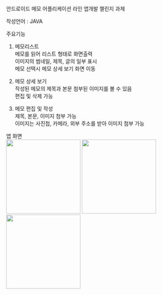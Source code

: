 안드로이드 메모 어플리케이션
라인 앱개발 챌린지 과제

작성언어 : JAVA

주요기능 
1. 메모리스트  
  메모를 읽어 리스트 형태로 화면출력  
  이미지의 썸네일, 제목, 글의 일부 표시  
  메모 선택시 메모 상세 보기 화면 이동  
 
2. 메모 상세 보기  
  작성된 메모의 제목과 본문 첨부된 이미지를 볼 수 있음  
  편집 및 삭제 가능  
  
3. 메모 편집 및 작성  
  제목, 본문, 이미지 첨부 가능  
  이미지는 사진첩, 카메라, 외부 주소를 받아 이미지 첨부 가능  


앱 화면  
<img width="200" src="https://user-images.githubusercontent.com/59160428/76726272-0bdbdb00-6794-11ea-8454-e2838fc88e5b.jpg">
<img width="200" src="https://user-images.githubusercontent.com/59160428/76726279-0da59e80-6794-11ea-86a3-4237aa2e5e51.jpg">
<img width="200" src="https://user-images.githubusercontent.com/59160428/76726282-0ed6cb80-6794-11ea-8a6c-f52c38822aa0.jpg">
